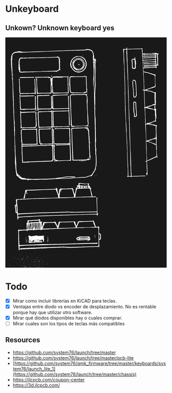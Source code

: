# Unkeyboard
Unkown? Unknown keyboard yes
---

![Concepto:](assets/blueprint_2.jpg)

# Todo
- [X] Mirar como incluir librerías en KiCAD para teclas.
- [X] Ventajas entre diodo vs encoder de desplazamiento. No es rentable porque hay que utilizar otro software.  
- [X] Mirar qué diodos disponibles hay o cuales comprar.
- [ ] Mirar cuales son los tipos de teclas más compatibles

## Resources
- https://github.com/system76/launch/tree/master
- https://github.com/system76/launch/tree/master/pcb-lite
- [https://github.com/system76/qmk_firmware/tree/master/keyboards/system76/launch_lite_1](https://github.com/system76/launch/tree/master/chassis)
- https://jlcpcb.com/coupon-center
- https://3d.jlcpcb.com/


